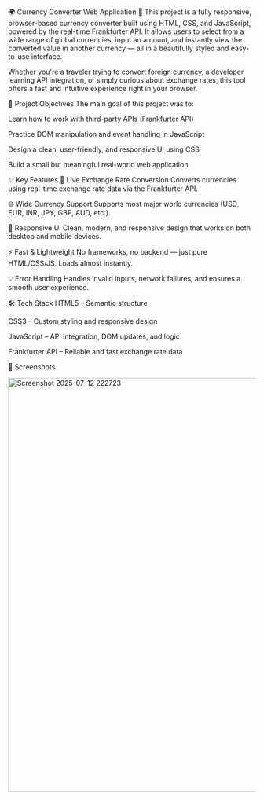 🌍 Currency Converter Web Application 💱
This project is a fully responsive, browser-based currency converter built using HTML, CSS, and JavaScript, powered by the real-time Frankfurter API. It allows users to select from a wide range of global currencies, input an amount, and instantly view the converted value in another currency — all in a beautifully styled and easy-to-use interface.

Whether you're a traveler trying to convert foreign currency, a developer learning API integration, or simply curious about exchange rates, this tool offers a fast and intuitive experience right in your browser.

🧠 Project Objectives
The main goal of this project was to:

Learn how to work with third-party APIs (Frankfurter API)

Practice DOM manipulation and event handling in JavaScript

Design a clean, user-friendly, and responsive UI using CSS

Build a small but meaningful real-world web application

✨ Key Features
🔄 Live Exchange Rate Conversion
Converts currencies using real-time exchange rate data via the Frankfurter API.

🌐 Wide Currency Support
Supports most major world currencies (USD, EUR, INR, JPY, GBP, AUD, etc.).

🎨 Responsive UI
Clean, modern, and responsive design that works on both desktop and mobile devices.

⚡ Fast & Lightweight
No frameworks, no backend — just pure HTML/CSS/JS. Loads almost instantly.

💡 Error Handling
Handles invalid inputs, network failures, and ensures a smooth user experience.

🛠️ Tech Stack
HTML5 – Semantic structure

CSS3 – Custom styling and responsive design

JavaScript – API integration, DOM updates, and logic

Frankfurter API – Reliable and fast exchange rate data

📸 Screenshots

<img width="1097" height="843" alt="Screenshot 2025-07-12 222723" src="https://github.com/user-attachments/assets/431d51e5-3856-4e3b-91cf-ed36d8c932ba" />
